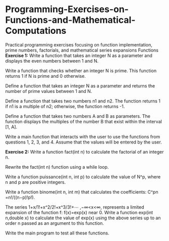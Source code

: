 # Programming-Exercises-on-Functions-and-Mathematical-Computations
Practical programming exercises focusing on function implementation, prime numbers, factorials, and mathematical series expansions
Functions
**Exercise 1:**
Write a function that takes an integer N as a parameter and displays the even numbers between 1 and N.

Write a function that checks whether an integer N is prime. This function returns 1 if N is prime and 0 otherwise.

Define a function that takes an integer N as a parameter and returns the number of prime values between 1 and N.

Define a function that takes two numbers n1 and n2. The function returns 1 if n1 is a multiple of n2; otherwise, the function returns -1.

Define a function that takes two numbers A and B as parameters. The function displays the multiples of the number B that exist within the interval [1, A].

Write a main function that interacts with the user to use the functions from questions 1, 2, 3, and 4. Assume that the values will be entered by the user.

**Exercise 2:**
Write a function fact(int n) to calculate the factorial of an integer n.

Rewrite the fact(int n) function using a while loop.

Write a function puissance(int n, int p) to calculate the value of N^p, where n and p are positive integers.

Write a function binome(int n, int m) that calculates the coefficients: C^pn =n!/((n−p)!p!).

The series 1+x/1!+x^2/2!+x^3/3!+⋯ ,−∞<x<∞, represents a limited expansion of the function f: f(x)=exp(x) near 0. Write a function exp(int n,double x) to calculate the value of exp(x) using the above series up to an order n passed as an argument to this function.

Write the main program to test all these functions.
